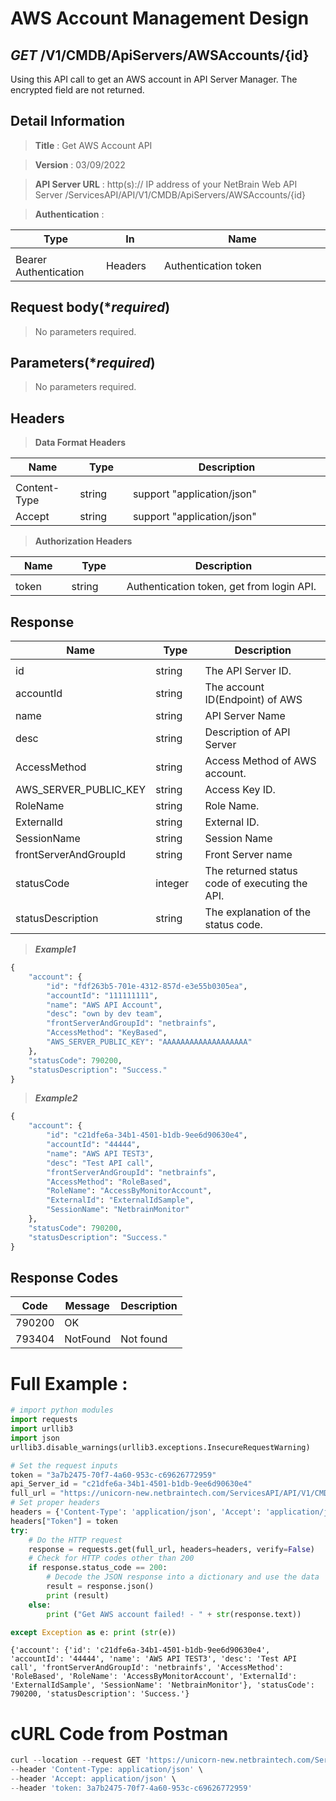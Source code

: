
# AWS Account Management Design

## ***GET*** /V1/CMDB/ApiServers/AWSAccounts/{id}
Using this API call to get an AWS account in API Server Manager. The encrypted field are not returned.

## Detail Information

> **Title** : Get AWS Account API<br>

> **Version** : 03/09/2022

> **API Server URL** : http(s):// IP address of your NetBrain Web API Server /ServicesAPI/API/V1/CMDB/ApiServers/AWSAccounts/{id}

> **Authentication** : 

|**Type**|**In**|**Name**|
|------|------|------|
|<img width=100/>|<img width=100/>|<img width=500/>|
|Bearer Authentication| Headers | Authentication token | 

## Request body(****required***)

> No parameters required.

## Parameters(****required***)

> No parameters required.

## Headers

> **Data Format Headers**

|**Name**|**Type**|**Description**|
|------|------|------|
|<img width=100/>|<img width=100/>|<img width=500/>|
| Content-Type | string  | support "application/json" |
| Accept | string  | support "application/json" |

> **Authorization Headers**

|**Name**|**Type**|**Description**|
|------|------|------|
|<img width=100/>|<img width=100/>|<img width=500/>|
| token | string  | Authentication token, get from login API. |


## Response

|**Name**|**Type**|**Description**|
|------|------|------|
|<img width=100/>|<img width=100/>|<img width=500/>|
|id| string | The API Server ID.|
|accountId | string  |  The account ID(Endpoint) of AWS |
|name|string|API Server Name|
|desc|string|Description of API Server|
|AccessMethod|string|Access Method of AWS account.|
|AWS_SERVER_PUBLIC_KEY|string|Access Key ID.|
|RoleName|string|Role Name.|
|ExternalId|string|External ID.|
|SessionName|string|Session Name|
|frontServerAndGroupId|string|Front Server name|
|statusCode| integer | The returned status code of executing the API.  |
|statusDescription| string | The explanation of the status code. |

> ***Example1***
```python
{
    "account": {
        "id": "fdf263b5-701e-4312-857d-e3e55b0305ea",
        "accountId": "111111111",
        "name": "AWS API Account",
        "desc": "own by dev team",
        "frontServerAndGroupId": "netbrainfs",
        "AccessMethod": "KeyBased",
        "AWS_SERVER_PUBLIC_KEY": "AAAAAAAAAAAAAAAAAAA"
    },
    "statusCode": 790200,
    "statusDescription": "Success."
}

```

> ***Example2***
```python
{
    "account": {
        "id": "c21dfe6a-34b1-4501-b1db-9ee6d90630e4",
        "accountId": "44444",
        "name": "AWS API TEST3",
        "desc": "Test API call",
        "frontServerAndGroupId": "netbrainfs",
        "AccessMethod": "RoleBased",
        "RoleName": "AccessByMonitorAccount",
        "ExternalId": "ExternalIdSample",
        "SessionName": "NetbrainMonitor"
    },
    "statusCode": 790200,
    "statusDescription": "Success."
}
```
## Response Codes
|**Code**|**Message**|**Description**|
|------|------|------|
| 790200 | OK |  |
| 793404 | NotFound | Not found|

# Full Example :
```python
# import python modules 
import requests
import urllib3
import json
urllib3.disable_warnings(urllib3.exceptions.InsecureRequestWarning)

# Set the request inputs
token = "3a7b2475-70f7-4a60-953c-c69626772959"
api_Server_id = "c21dfe6a-34b1-4501-b1db-9ee6d90630e4"
full_url = "https://unicorn-new.netbraintech.com/ServicesAPI/API/V1/CMDB/ApiServers/AWSAccounts/" + api_Server_id
# Set proper headers
headers = {'Content-Type': 'application/json', 'Accept': 'application/json'}
headers["Token"] = token
try:
    # Do the HTTP request
    response = requests.get(full_url, headers=headers, verify=False)
    # Check for HTTP codes other than 200
    if response.status_code == 200:
        # Decode the JSON response into a dictionary and use the data
        result = response.json()
        print (result)
    else:
        print ("Get AWS account failed! - " + str(response.text))

except Exception as e: print (str(e))
```
	{'account': {'id': 'c21dfe6a-34b1-4501-b1db-9ee6d90630e4', 'accountId': '44444', 'name': 'AWS API TEST3', 'desc': 'Test API call', 'frontServerAndGroupId': 'netbrainfs', 'AccessMethod': 'RoleBased', 'RoleName': 'AccessByMonitorAccount', 'ExternalId': 'ExternalIdSample', 'SessionName': 'NetbrainMonitor'}, 'statusCode': 790200, 'statusDescription': 'Success.'}

# cURL Code from Postman
```python
curl --location --request GET 'https://unicorn-new.netbraintech.com/ServicesAPI/API/V1/CMDB/ApiServers/AWSAccounts/c21dfe6a-34b1-4501-b1db-9ee6d90630e4' \
--header 'Content-Type: application/json' \
--header 'Accept: application/json' \
--header 'token: 3a7b2475-70f7-4a60-953c-c69626772959'
```
